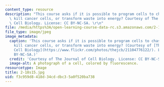 ```yaml
---
content_type: resource
description: "This course asks if it is possible to program cells to chase pathogens,\
  \ kill cancer cells, or transform waste into energy? Courtesy of The Journal of\
  \ Cell Biology. License: CC BY-NC-SA. \r\n"
file: /media/https%3A/open-learning-course-data-rc.s3.amazonaws.com/2-18-biomolecular-feedback-systems-spring-2015/f3c959d8418d34cddbc35a0f520ba738_2-18s15.jpg
file_type: image/jpeg
image_metadata:
  caption: 'This course asks if it is possible to program cells to chase pathogens,
    kill cancer cells, or transform waste into energy? (Courtesy of [The Journal of
    Cell Biology](https://www.flickr.com/photos/thejcb/21104776122/). License: CC
    BY-NC-SA.)'
  credit: 'Courtesy of The Journal of Cell Biology. License: CC BY-NC-SA.'
  image-alt: A photograph of a cell, colored by fluorescence.
resourcetype: Image
title: 2-18s15.jpg
uid: f3c959d8-418d-34cd-dbc3-5a0f520ba738
---
```

